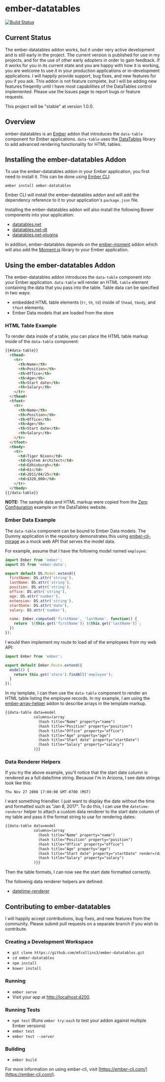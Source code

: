 # ember-datatables

[![Build Status](https://travis-ci.org/mfcollins3/ember-datatables.svg?branch=master)](https://travis-ci.org/mfcollins3/ember-datatables)

## Current Status

The ember-datatables addon works, but it under very active development
and is still early in the project. The current version is published
for use in my projects, and for the use of other early adopters in
order to gain feedback. If it works for you in its current
state and you are happy with how it is working, you are welcome to use
it in your production applications or in-development applications. I
will happily provide support, bug fixes, and new features for you if
you ask. This addon is not feature complete, but I will be adding new
features freqently until I have most capabilities of the DataTables
control implemented. Please use the Issues page to report bugs or
feature requests.

This project will be "stable" at version 1.0.0.

## Overview

ember-datatables is an [Ember](http://emberjs.com) addon that
introduces the `data-table` component for Ember applications.
`data-table` uses the [DataTables](https://datatables.net) library to
add advanced rendering functionality for HTML tables.

## Installing the ember-datatables Addon

To use the ember-datatables addon in your Ember application, you first
need to install it. This can be done using [Ember CLI](https://ember-cli.com):

    ember install ember-datatables

Ember CLI will install the ember-datatables addon and will add the
dependency reference to it to your application's `package.json` file.

Installing the ember-datatables addon will also install the following
Bower components into your application:

* [datatables.net](https://github.com/DataTables/Dist-DataTables)
* [datatables.net-dt](https://github.com/DataTables/Dist-DataTables-DataTables)
* [datatables.net-plugins](https://github.com/DataTables/Plugins)

In addition, ember-datatables depends on the [ember-moment](https://www.npmjs.com/package/ember-moment)
addon which will also add the [Moment.js](http://momentjs.com) library
to your Ember application.

## Using the ember-datatables Addon

The ember-datatables addon introduces the `data-table` component into
your Ember application. `data-table` will render an HTML `table`
element containing the data that you pass into the table. Table data
can be specified in two ways:

* embedded HTML table elements (`tr`, `th`, `td`) inside of `thead`,
  `tbody`, and `tfoot` elements;
* Ember Data models that are loaded from the store

### HTML Table Example

To render data inside of a table, you can place the HTML table markup
inside of the `data-table` component:

```html
{{#data-table}}
  <thead>
    <tr>
      <th>Name</th>
      <th>Position</th>
      <th>Office</th>
      <th>Age</th>
      <th>Start date</th>
      <th>Salary</th>
    </tr>
  </thead>
  <tfoot>
    <tr>
      <th>Name</th>
      <th>Position</th>
      <th>Office</th>
      <th>Age</th>
      <th>Start date</th>
      <th>Salary</th>
    </tr>
  </tfoot>
  <tbody>
    <tr>
      <td>Tiger Nixon</td>
      <td>System Architect</td>
      <td>Edhinburgh</td>
      <td>61</td>
      <td>2011/04/25</td>
      <td>$320,800</td>
    </tr>
  </tbody>
{{/data-table}}
```

**NOTE:** The sample data and HTML markup were copied from the
[Zero Configuration](https://datatables.net/examples/basic_init/zero_configuration.html)
example on the DataTables website.

### Ember Data Example

The `data-table` component can be bound to Ember Data models. The Dummy
application in the repository demonstrates this using
[ember-cli-mirage](http://www.ember-cli-mirage.com) as a mock web API
that serves the model data.

For example, assume that I have the following model named `employee`:

```js
import Ember from 'ember';
import DS from 'ember-data';

export default DS.Model.extend({
  firstName: DS.attr('string'),
  lastName: DS.attr('string'),
  position: DS.attr('string'),
  office: DS.attr('string'),
  age: DS.attr('number'),
  extension: DS.attr('string'),
  startDate: DS.attr('date'),
  salary: DS.attr('number'),

  name: Ember.computed('firstName', 'lastName', function() {
    return `${this.get('firstName')} ${this.get('lastName')}`;
  })
});
```

I would then implement my route to load all of the employees from my
web API:

```js
import Ember from 'ember';

export default Ember.Route.extend({
  model() {
    return this.get('store').findAll('employee');
  }
});
```

In my template, I can then use the `data-table` component to render an
HTML table listing the employee records. In my example, I am using the
[ember-array-helper](https://github.com/kellyselden/ember-array-helper)
addon to describe arrays in the template markup.

```html
{{data-table data=model
             columns=(array
               (hash title="Name" property="name")
               (hash title="Position" property="position")
               (hash title="Office" property="office")
               (hash title="Age" property="age")
               (hash title="Start date" property="startDate")
               (hash title="Salary" property="salary")
             )}}
```

### Data Renderer Helpers

If you try the above example, you'll notice that the start date column
is rendered as a full date/time string. Because I'm in Arizona, I see
date strings look like this:

    Thu Nov 27 2008 17:00:00 GMT-0700 (MST)

I want something friendlier. I just want to display the date without
the time and formatted such as "Jan 8, 2017". To do this, I can use
the `datetime-renderer` helper to attach a custom data renderer to the
start date column of my table and pass it the format string to use for
rendering dates:

```html
{{data-table data=model
             columns=(array
               (hash title="Name" property="name")
               (hash title="Position" property="position")
               (hash title="Office" property="office")
               (hash title="Age" property="age")
               (hash title="Start date" property="startDate" render=(datetime-renderer "MMM D YYYY"))
               (hash title="Salary" property="salary")
             )}}
```

Then the table formats, I can now see the start date formatted
correctly.

The following data renderer helpers are defined:

* [datetime-renderer](https://datatables.net/plug-ins/dataRender/datetime)

## Contributing to ember-datatables

I will happily accept contributions, bug fixes, and new features from
the community. Please submit pull requests on a separate branch if you
wish to contribute.

### Creating a Development Workspace

* `git clone https://github.com/mfcollins3/ember-datatables.git`
* `cd ember-datatables`
* `npm install`
* `bower install`

### Running

* `ember serve`
* Visit your app at [http://localhost:4200](http://localhost:4200).

### Running Tests

* `npm test` (Runs `ember try:each` to test your addon against multiple Ember versions)
* `ember test`
* `ember test --server`

### Building

* `ember build`

For more information on using ember-cli, visit [https://ember-cli.com/](https://ember-cli.com/).
